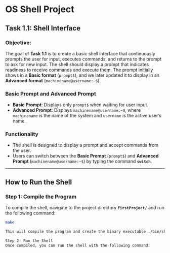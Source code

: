 # OS Shell Project

## Task 1.1: Shell Interface

### Objective:
The goal of **Task 1.1** is to create a basic shell interface that continuously prompts the user for input, executes commands, and returns to the prompt to ask for new input. The shell should display a prompt that indicates readiness to receive commands and execute them. The prompt initially shows in a **Basic format** (`prompt$`), and we later updated it to display in an **Advanced format** (`machinename@username:~$`).

### **Basic Prompt and Advanced Prompt**

- **Basic Prompt**: Displays only `prompt$` when waiting for user input.
- **Advanced Prompt**: Displays `machinename@username:~$`, where `machinename` is the name of the system and `username` is the active user’s name.

### **Functionality**
- The shell is designed to display a prompt and accept commands from the user.
- Users can switch between the **Basic Prompt** (`prompt$`) and **Advanced Prompt** (`machinename@username:~$`) by typing the command **`switch`**.

---

## How to Run the Shell

### Step 1: Compile the Program

To compile the shell, navigate to the project directory **`FirstProject/`** and run the following command:

```bash
make

This will compile the program and create the binary executable ./bin/shell.

Step 2: Run the Shell
Once compiled, you can run the shell with the following command:
